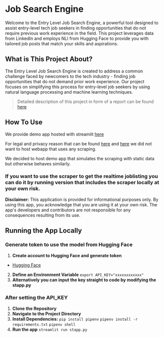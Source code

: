 # Job Search Engine

Welcome to the Entry Level Job Search Engine, a powerful tool designed to assist entry-level tech job seekers in finding opportunities that do not require previous work experience in the field. This project leverages data from LinkedIn and employs NLI from Hugging Face to provide you with tailored job posts that match your skills and aspirations.

## What is This Project About?

The Entry Level Job Search Engine is created to address a common challenge faced by newcomers to the tech industry - finding job opportunities that do not demand prior work experience. Our project focuses on simplifying this process for entry-level job seekers by using natural language processing and machine learning techniques.

> Detailed description of this project in form of a report can be found [here](https://github.com/JuusoSaavalainen/miniprojektiDS/blob/main/miniprojektiDS.pdf)

## How To Use
We provide demo app hosted with streamlit [here](https://job-search-engine-demo.streamlit.app/)

For legal and privacy reason that can be found
[here](https://www.linkedin.com/robots.txt) and
[here](https://www.linkedin.com/legal/crawling-terms)
we did not want to host webapp that uses any scraping.

We decided to host demo app that simulates the scraping with static data but otherwise behaves similarly.

### If you want to use the scraper to get the realtime joblisting you can do it by running version that includes the scraper locally at your __own risk__.

**Disclaimer:**
This application is provided for informational purposes only. By using this app, you acknowledge that you are using it at your own risk. The app's developers and contributors are not responsible for any consequences resulting from its use.

## Running the App Locally 

### Generate token to use the model from Hugging Face
1. **Create account to Hugging Face and generate token**
 - [Hugging Face](https://huggingface.co/)
2. **Define an Environment Variable**
```export API_KEY="xxxxxxxxxxxx"```
3. **Alternatively you can input the key straight to code by modifying the stapp.py**

### After setting the API_KEY
1. **Clone the Repository**
2. **Navigate to the Project Directory**
3. **Install Dependencies:**
```pip install pipenv```
```pipenv install -r requirements.txt```
```pipenv shell```
5. **Run the app**
```streamlit run stapp.py```
